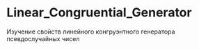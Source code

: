 # Linear_Congruential_Generator
Изучение свойств линейного конгруэнтного генератора псевдослучайных чисел
